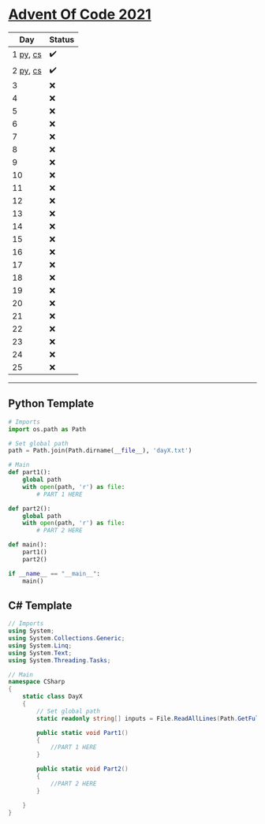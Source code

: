 <h1><a href="https://adventofcode.com/2021">Advent Of Code 2021</a></h1>

Day | Status
--- | --- 
1 [py](https://github.com/dudushy/AOC2021/blob/main/Python/day1.py), [cs](https://github.com/dudushy/AOC2021/blob/main/CSharp/day1.cs) | :heavy_check_mark:
2 [py](https://github.com/dudushy/AOC2021/blob/main/Python/day2.py), [cs](https://github.com/dudushy/AOC2021/blob/main/CSharp/day2.cs) | :heavy_check_mark:
3 | :x:
4 | :x:
5 | :x:
6 | :x:
7 | :x:
8 | :x:
9 | :x:
10 | :x:
11 | :x:
12 | :x:
13 | :x:
14 | :x:
15 | :x:
16 | :x:
17 | :x:
18 | :x:
19 | :x:
20 | :x:
21 | :x:
22 | :x:
23 | :x:
24 | :x:
25 | :x:

---
## Python Template
```py
# Imports
import os.path as Path

# Set global path
path = Path.join(Path.dirname(__file__), 'dayX.txt')

# Main
def part1():
    global path
    with open(path, 'r') as file:
        # PART 1 HERE

def part2():
    global path
    with open(path, 'r') as file:
        # PART 2 HERE

def main():
    part1()
    part2()

if __name__ == "__main__":
    main()
```

## C# Template
```cs
// Imports
using System;
using System.Collections.Generic;
using System.Linq;
using System.Text;
using System.Threading.Tasks;

// Main
namespace CSharp
{
    static class DayX
    {
        // Set global path
        static readonly string[] inputs = File.ReadAllLines(Path.GetFullPath(Path.Combine(Directory.GetCurrentDirectory() + "..\\..\\..\\..\\inputs\\dayX.txt")), Encoding.UTF8);

        public static void Part1()
        {
            //PART 1 HERE
        }

        public static void Part2()
        {
            //PART 2 HERE
        }

    }
}
```
